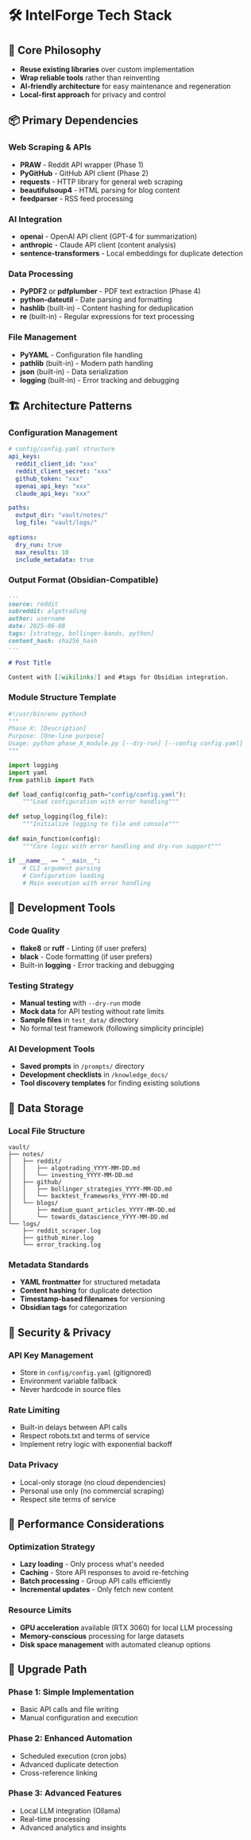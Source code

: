 # 🛠️ IntelForge Tech Stack

## 🎯 Core Philosophy
- **Reuse existing libraries** over custom implementation
- **Wrap reliable tools** rather than reinventing
- **AI-friendly architecture** for easy maintenance and regeneration
- **Local-first approach** for privacy and control

## 📦 Primary Dependencies

### Web Scraping & APIs
- **PRAW** - Reddit API wrapper (Phase 1)
- **PyGitHub** - GitHub API client (Phase 2)  
- **requests** - HTTP library for general web scraping
- **beautifulsoup4** - HTML parsing for blog content
- **feedparser** - RSS feed processing

### AI Integration
- **openai** - OpenAI API client (GPT-4 for summarization)
- **anthropic** - Claude API client (content analysis)
- **sentence-transformers** - Local embeddings for duplicate detection

### Data Processing
- **PyPDF2** or **pdfplumber** - PDF text extraction (Phase 4)
- **python-dateutil** - Date parsing and formatting
- **hashlib** (built-in) - Content hashing for deduplication
- **re** (built-in) - Regular expressions for text processing

### File Management
- **PyYAML** - Configuration file handling
- **pathlib** (built-in) - Modern path handling
- **json** (built-in) - Data serialization
- **logging** (built-in) - Error tracking and debugging

## 🏗️ Architecture Patterns

### Configuration Management
```yaml
# config/config.yaml structure
api_keys:
  reddit_client_id: "xxx"
  reddit_client_secret: "xxx" 
  github_token: "xxx"
  openai_api_key: "xxx"
  claude_api_key: "xxx"

paths:
  output_dir: "vault/notes/"
  log_file: "vault/logs/"
  
options:
  dry_run: true
  max_results: 10
  include_metadata: true
```

### Output Format (Obsidian-Compatible)
```markdown
---
source: reddit
subreddit: algotrading
author: username
date: 2025-06-08
tags: [strategy, bollinger-bands, python]
content_hash: sha256_hash
---

# Post Title

Content with [[wikilinks]] and #tags for Obsidian integration.
```

### Module Structure Template
```python
#!/usr/bin/env python3
"""
Phase X: [Description]
Purpose: [One-line purpose]
Usage: python phase_X_module.py [--dry-run] [--config config.yaml]
"""

import logging
import yaml
from pathlib import Path

def load_config(config_path="config/config.yaml"):
    """Load configuration with error handling"""
    
def setup_logging(log_file):
    """Initialize logging to file and console"""
    
def main_function(config):
    """Core logic with error handling and dry-run support"""
    
if __name__ == "__main__":
    # CLI argument parsing
    # Configuration loading
    # Main execution with error handling
```

## 🔧 Development Tools

### Code Quality
- **flake8** or **ruff** - Linting (if user prefers)
- **black** - Code formatting (if user prefers)
- Built-in **logging** - Error tracking and debugging

### Testing Strategy
- **Manual testing** with `--dry-run` mode
- **Mock data** for API testing without rate limits
- **Sample files** in `test_data/` directory
- No formal test framework (following simplicity principle)

### AI Development Tools
- **Saved prompts** in `/prompts/` directory
- **Development checklists** in `/knowledge_docs/`
- **Tool discovery templates** for finding existing solutions

## 💾 Data Storage

### Local File Structure
```
vault/
├── notes/
│   ├── reddit/
│   │   ├── algotrading_YYYY-MM-DD.md
│   │   └── investing_YYYY-MM-DD.md
│   ├── github/
│   │   ├── bollinger_strategies_YYYY-MM-DD.md
│   │   └── backtest_frameworks_YYYY-MM-DD.md
│   └── blogs/
│       ├── medium_quant_articles_YYYY-MM-DD.md
│       └── towards_datascience_YYYY-MM-DD.md
└── logs/
    ├── reddit_scraper.log
    ├── github_miner.log
    └── error_tracking.log
```

### Metadata Standards
- **YAML frontmatter** for structured metadata
- **Content hashing** for duplicate detection
- **Timestamp-based filenames** for versioning
- **Obsidian tags** for categorization

## 🔐 Security & Privacy

### API Key Management
- Store in `config/config.yaml` (gitignored)
- Environment variable fallback
- Never hardcode in source files

### Rate Limiting
- Built-in delays between API calls
- Respect robots.txt and terms of service
- Implement retry logic with exponential backoff

### Data Privacy
- Local-only storage (no cloud dependencies)
- Personal use only (no commercial scraping)
- Respect site terms of service

## 🚀 Performance Considerations

### Optimization Strategy
- **Lazy loading** - Only process what's needed
- **Caching** - Store API responses to avoid re-fetching
- **Batch processing** - Group API calls efficiently
- **Incremental updates** - Only fetch new content

### Resource Limits
- **GPU acceleration** available (RTX 3060) for local LLM processing
- **Memory-conscious** processing for large datasets
- **Disk space management** with automated cleanup options

## 🔄 Upgrade Path

### Phase 1: Simple Implementation
- Basic API calls and file writing
- Manual configuration and execution

### Phase 2: Enhanced Automation  
- Scheduled execution (cron jobs)
- Advanced duplicate detection
- Cross-reference linking

### Phase 3: Advanced Features
- Local LLM integration (Ollama)
- Real-time processing
- Advanced analytics and insights